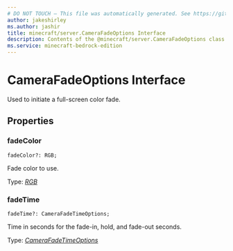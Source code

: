 ```yaml
---
# DO NOT TOUCH — This file was automatically generated. See https://github.com/mojang/minecraftapidocsgenerator to modify descriptions, examples, etc.
author: jakeshirley
ms.author: jashir
title: minecraft/server.CameraFadeOptions Interface
description: Contents of the @minecraft/server.CameraFadeOptions class.
ms.service: minecraft-bedrock-edition
---
```

# CameraFadeOptions Interface

Used to initiate a full-screen color fade.

## Properties

### **fadeColor**
`fadeColor?: RGB;`

Fade color to use.

Type: [*RGB*](RGB.md)

### **fadeTime**
`fadeTime?: CameraFadeTimeOptions;`

Time in seconds for the fade-in, hold, and fade-out seconds.

Type: [*CameraFadeTimeOptions*](CameraFadeTimeOptions.md)
